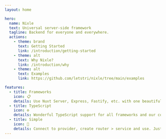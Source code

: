 ```yaml
---
layout: home

hero:
  name: Nixle
  text: Universal server-side framework
  tagline: Backend for everyone and everywhere.
  actions:
    - theme: brand
      text: Getting Started
      link: /introduction/getting-started
    - theme: alt
      text: Why Nixle?
      link: /introduction/why
    - theme: alt
      text: Examples
      link: https://github.com/letstri/nixle/tree/main/examples

features:
  - title: Frameworks
    icon: 📋
    details: Use Nuxt Server, Express, Fastify, etc. with one beautiful structure
  - title: TypeScript
    icon: ⚙️
    details: Wonderful TypeScript support for all frameworks and our code
  - title: Simple
    icon: 🔨
    details: Connect to provider, create router > service and use. Just try it!
---
```

